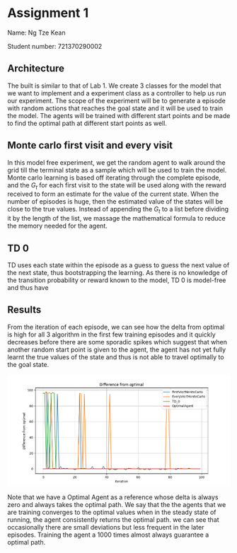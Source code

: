 # Assignment 1

Name: Ng Tze Kean

Student number: 721370290002

## Architecture

The built is similar to that of Lab 1. We create 3 classes for the model that we want to implement and a experiment class as  a controller to help us run our experiment. The scope of the experiment will be to generate a episode with random actions that reaches the goal state and it will be used to train the model. The agents will be trained with different start points and be made to find the optimal path at different start points as well.

## Monte carlo first visit and every visit

In this model free experiment, we get the random agent to walk around the grid till the terminal state as a sample which will be used to train the model. Monte carlo learning is based off iterating through the complete episode, and the $G_t$ for each first visit to the state will be used along with the reward received to form an estimate for the value of the current state. When the number of episodes is huge, then the estimated value of the states will be close to the true values. Instead of appending the $G_t$ to a list before dividing it by the length of the list, we massage the mathematical formula to reduce the memory needed for the agent.

## TD 0

TD uses each state within the episode as a guess to guess the next value of the
next state, thus bootstrapping the learning. As there is no knowledge of the
transition probability or reward known to the model, TD 0 is model-free and thus have 

## Results

From the iteration of each episode, we can see how the delta from optimal is high for all 3 algorithm in the first few training episodes and it quickly decreases before there are some sporadic spikes which suggest that when another random start point is given to the agent, the agent has not yet fully learnt the true values of the state and thus is not able to travel optimally to the goal state.

![Figure1.png](Figure1.png)

Note that we have a Optimal Agent as a reference whose delta is always zero and always takes the optimal path. We say that the the agents that we are training converges to the optimal values when in the steady state of running, the agent consistently returns the optimal path. we can see that occasionally there are small deviations but less frequent in the later episodes. Training the agent a 1000 times almost always guarantee a optimal path.
